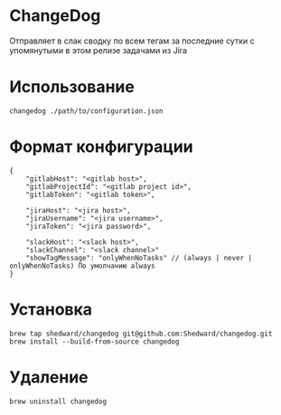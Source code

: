 # ChangeDog

Отправляет в слак сводку по всем тегам за последние сутки с упомянутыми в этом релизе задачами из Jira

# Использование 

```
changedog ./path/to/configuration.json
```

# Формат конфигурации

```
{
	"gitlabHost": "<gitlab host>",
	"gitlabProjectId": "<gitlab project id>",
	"gitlabToken": "<gitlab token>",

	"jiraHost": "<jira host>",
	"jiraUsername": "<jira username>",
	"jiraToken": "<jira password>",

	"slackHost": "<slack host>",
	"slackChannel": "<slack channel>"
	"showTagMessage": "onlyWhenNoTasks" // (always | never | onlyWhenNoTasks) По умолчанию always
}
```

# Установка 

```
brew tap shedward/changedog git@github.com:Shedward/changedog.git
brew install --build-from-source changedog
```

#  Удаление

```
brew uninstall changedog
```
